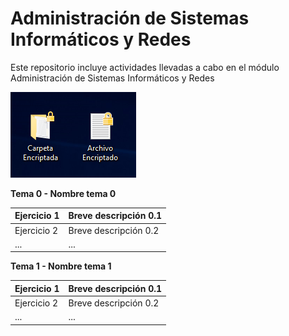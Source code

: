 # Administración de Sistemas Informáticos y Redes
Este repositorio incluye actividades llevadas a cabo en el módulo Administración de Sistemas Informáticos y Redes

![](img/Screenshot_4.png)

**Tema 0 - Nombre tema 0**

| Ejercicio 1 | Breve descripción 0.1 |
| --- | --- |
| Ejercicio 2 | Breve descripción 0.2 |
| ... | ... |

**Tema 1 - Nombre tema 1**

| Ejercicio 1 | Breve descripción 0.1 |
| --- | --- |
| Ejercicio 2 | Breve descripción 0.2 |
| ... | ... |
